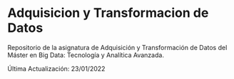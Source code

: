 # Adquisicion y Transformacion de Datos

Repositorio de la asignatura de Adquisición y Transformación de Datos del Máster en Big Data: Tecnología y Analítica Avanzada.

Última Actualización: 23/01/2022
